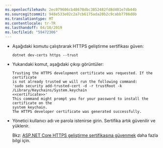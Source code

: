 ```yaml
---
ms.openlocfilehash: 2ec079606cb48670dbc3852482fd8d401e7db44b
ms.sourcegitcommit: 948e533e02c2a7cb6175ada20b2c9cabb7786d0b
ms.translationtype: MT
ms.contentlocale: tr-TR
ms.lasthandoff: 04/10/2019
ms.locfileid: "59472306"
---
```

* Aşağıdaki komutu çalıştırarak HTTPS geliştirme sertifikası güven:

    ```console
    dotnet dev-certs https --trust
    ```

* Yukarıdaki komut, aşağıdaki çıkışı görüntüler:

    ```console
    Trusting the HTTPS development certificate was requested. If the certificate 
    is not already trusted we will run the following command:
    'sudo security add-trusted-cert -d -r trustRoot -k /Library/Keychains/System.keychain 
    <<certificate>>'
    This command might prompt you for your password to install the certificate on the 
    system keychain.
    The HTTPS developer certificate was generated successfully.
    ```

* Yönetici kullanıcı adı ve parola istenirse girin.  Sertifika artık güvenilir ve yüklenir.

    Bkz: [ASP.NET Core HTTPS geliştirme sertifikasına güvenmek](xref:security/enforcing-ssl#trust-the-aspnet-core-https-development-certificate-on-windows-and-macos) daha fazla bilgi için.